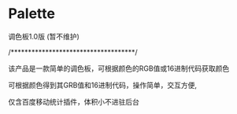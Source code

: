 # Palette
调色板1.0版 (暂不维护)

/************************************/

该产品是一款简单的调色板，可根据颜色的RGB值或16进制代码获取颜色

可根据颜色得到其GRB值和16进制代码，操作简单，交互方便,

仅含百度移动统计插件，体积小不进驻后台
